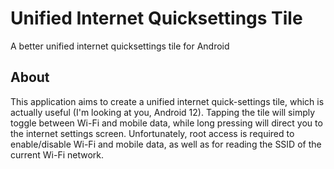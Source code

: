 # Unified Internet Quicksettings Tile
A better unified internet quicksettings tile for Android

## About

This application aims to create a unified internet quick-settings tile, which is actually useful (I'm looking at you, Android 12).
Tapping the tile will simply toggle between Wi-Fi and mobile data, while long pressing will direct you to the internet settings screen.
Unfortunately, root access is required to enable/disable Wi-Fi and mobile data, as well as for reading the SSID of the current Wi-Fi network.
